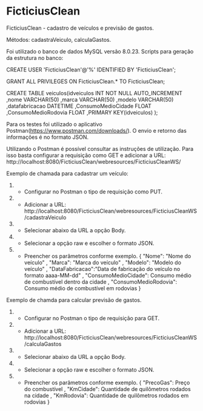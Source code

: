 # FicticiusClean

FicticiusClean - cadastro de veículos e previsão de gastos.

Métodos: cadastraVeiculo, calculaGastos.

Foi utilizado o banco de dados MySQL versão 8.0.23.
Scripts para geração da estrutura no banco:

  CREATE USER 'FicticiusClean'@'%' IDENTIFIED BY 'FicticiusClean';

  GRANT ALL PRIVILEGES ON FicticiusClean.* TO FicticiusClean;

  CREATE TABLE veiculos(idveiculos INT NOT NULL AUTO_INCREMENT
    ,nome VARCHAR(50)
      ,marca VARCHAR(50)
      ,modelo VARCHAR(50)
      ,datafabricacao DATETIME
      ,ConsumoMedioCidade FLOAT
      ,ConsumoMedioRodovia FLOAT
      ,PRIMARY KEY(idveiculos)
  );

Para os testes foi utilizado o aplicativo Postman(https://www.postman.com/downloads/).
O envio e retorno das informações é no formato JSON.

Utilizando o Postman é possível consultar as instruções de utilização. 
Para isso basta configurar a requisição como GET e adicionar a URL: http://localhost:8080/FicticiusClean/webresources/FicticiusCleanWS/

Exemplo de chamada para cadastrar um veículo:
  1) - Configurar no Postman o tipo de requisição como PUT.
  2) - Adicionar a URL: http://localhost:8080/FicticiusClean/webresources/FicticiusCleanWS/cadastraVeiculo
  3) - Selecionar abaixo da URL a opção Body.
  4) - Selecionar a opção raw e escolher o formato JSON.
  5) - Preencher os parâmetros conforme exemplo.
        {
        "Nome": "Nome do veículo" <!-- String -->,
        "Marca": "Marca do veículo" <!-- String -->,
        "Modelo": "Modelo do veículo" <!-- String -->,
        "DataFabricacao":"Data de fabricação do veículo no formato aaaa-MM-dd" <!-- Date -->,
        "ConsumoMedioCidade": Consumo médio de combustível dentro da cidade <!-- float -->,
        "ConsumoMedioRodovia": Consumo médio de combustível em rodovias <!-- float -->
      }
      
      
Exemplo de chamda para calcular previsão de gastos.
  1) - Configurar no Postman o tipo de requisição para GET.
  2) - Adicionar a URL: http://localhost:8080/FicticiusClean/webresources/FicticiusCleanWS/calculaGastos
  3) - Selecionar abaixo da URL a opção Body.
  4) - Selecionar a opção raw e escolher o formato JSON.
  5) - Preencher os parâmetros conforme exemplo.
        {
        "PrecoGas": Preço do combustível <!-- float -->,
        "KmCidade": Quantidade de quilômetros rodados na cidade <!-- float -->,
        "KmRodovia": Quantidade de quilômetros rodados em rodovias <!-- float -->
      }
      
